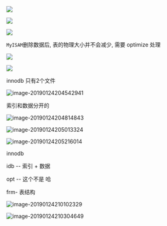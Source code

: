 ![](https://ws4.sinaimg.cn/large/006tNc79ly1fzfn7skhi8j316c0fwwgy.jpg)







![](https://ws1.sinaimg.cn/large/006tNc79ly1fzfn81uw8oj30z40l8dil.jpg)

![](https://ws3.sinaimg.cn/large/006tNc79ly1fzfn90tk7yj314y0k278v.jpg)

`MyISAM`删除数据后, 表的物理大小并不会减少, 需要 optimize 处理



![](https://ws1.sinaimg.cn/large/006tNc79ly1fzfne6rhkaj312w0iogmf.jpg)



![](https://ws3.sinaimg.cn/large/006tNc79ly1fzfneoau23j30ts0880sy.jpg)

innodb 只有2个文件

![image-20190124204542941](https://ws4.sinaimg.cn/large/006tNc79ly1fzhynfij4vj30c209iwfn.jpg)

索引和数据分开的

![image-20190124204814843](https://ws4.sinaimg.cn/large/006tNc79ly1fzhyq2cxegj30f408o77b.jpg)



![image-20190124205013324](https://ws4.sinaimg.cn/large/006tNc79ly1fzhys457g2j31ec0pi492.jpg)

![image-20190124205216014](https://ws3.sinaimg.cn/large/006tNc79ly1fzhyu97howj31jm0t6tos.jpg)





innodb

idb -- 索引 + 数据

opt -- 这个不是 哈

frm- 表结构



![image-20190124210102329](https://ws4.sinaimg.cn/large/006tNc79ly1fzhz3d4wx5j315y0pgain.jpg)

![image-20190124210304649](https://ws3.sinaimg.cn/large/006tNc79ly1fzhz5iekm8j312s0qwdou.jpg) 
